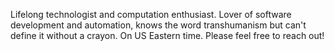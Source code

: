 Lifelong technologist and computation enthusiast. Lover of software development and automation, knows the word transhumanism but can't define it without a crayon. On US Eastern time. Please feel free to reach out!
